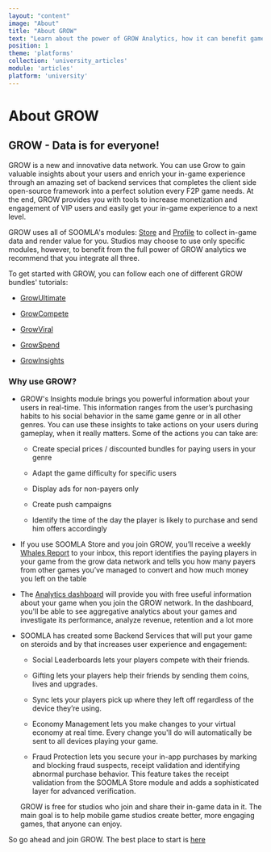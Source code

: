 ```yaml
---
layout: "content"
image: "About"
title: "About GROW"
text: "Learn about the power of GROW Analytics, how it can benefit game developers, and how to use the GROW dashboard."
position: 1
theme: 'platforms'
collection: 'university_articles'
module: 'articles'
platform: 'university'
---
```


# About GROW

## GROW - Data is for everyone!

GROW is a new and innovative data network. You can use Grow to gain valuable insights about your users  and enrich your in-game experience through an amazing set of backend services that completes the client side open-source framework into a perfect solution every F2P game needs.  At the end, GROW provides you with tools to increase monetization and engagement of VIP users and easily get your in-game experience to a next level.

GROW uses all of SOOMLA's modules: [Store](/unity/store/) and [Profile](/unity/profile/) to collect in-game data and render value for you. Studios may choose to use only specific modules, however, to benefit from the full power of GROW analytics we recommend that you integrate all three.

To get started with GROW, you can follow each one of different GROW bundles' tutorials:

- [GrowUltimate](/unity/grow/GrowUltimate_GettingStarted)

- [GrowCompete](/unity/grow/GrowCompete_GettingStarted)

- [GrowViral](/unity/grow/GrowViral_GettingStarted)

- [GrowSpend](/unity/grow/GrowSpend_GettingStarted)

- [GrowInsights](/unity/grow/GrowInsights_GettingStarted)


### Why use GROW?
- GROW's Insights module brings you powerful information about your users in real-time. This information ranges from the user’s purchasing habits to his social behavior in the same game genre or in all other genres. You can use these insights to take actions on your users during gameplay, when it really matters. Some of the actions you can take are:

  - Create special prices / discounted bundles for paying users in your genre
  
  - Adapt the game difficulty for specific users
  
  - Display ads for non-payers only
  
  - Create push campaigns
  
  - Identify the time of the day the player is likely to purchase and send him offers accordingly
  

- If you use SOOMLA Store and you join GROW, you’ll receive a weekly [Whales Report](/university/articles/Grow_WhalesReport/) to your inbox, this report identifies the paying players in your game from the grow data network and tells you how many payers from other games you’ve managed to convert and how much money you left on the table

- The [Analytics dashboard](/university/articles/Grow_Analytics/) will provide you with free useful information about your game when you join the GROW network. In the dashboard, you'll be able to see aggregative analytics about your games and investigate its performance, analyze revenue, retention and a lot more

- SOOMLA has created some Backend Services that will put your game on steroids and by that increases user experience and engagement:

  - Social Leaderboards lets your players compete with their friends.
  
  - Gifting lets your players help their friends by sending them coins, lives and upgrades.
  
  - Sync lets your players pick up where they left off regardless of the device they’re using.
  
  - Economy Management lets you make changes to your virtual economy at real time. Every change you'll do will automatically be sent to all devices playing your game.
  
  - Fraud Protection lets you secure your in-app purchases by marking and blocking fraud suspects, receipt validation and identifying abnormal purchase behavior. This feature takes the receipt validation from the SOOMLA Store module and adds a sophisticated layer for advanced verification.

  GROW is free for studios who join and share their in-game data in it. The main goal is to help mobile game studios create better, more engaging games, that anyone can enjoy.

So go ahead and join GROW. The best place to start is [here](http://dashboard.soom.la/)
